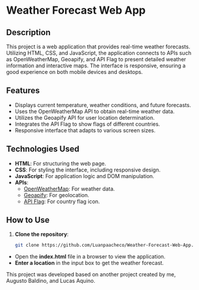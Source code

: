 # Weather Forecast Web App

## Description

This project is a web application that provides real-time weather forecasts. Utilizing HTML, CSS, and JavaScript, the application connects to APIs such as OpenWeatherMap, Geoapify, and API Flag to present detailed weather information and interactive maps. The interface is responsive, ensuring a good experience on both mobile devices and desktops.

## Features

- Displays current temperature, weather conditions, and future forecasts.
- Uses the OpenWeatherMap API to obtain real-time weather data.
- Utilizes the Geoapify API for user location determination.
- Integrates the API Flag to show flags of different countries.
- Responsive interface that adapts to various screen sizes.

## Technologies Used

- **HTML**: For structuring the web page.
- **CSS**: For styling the interface, including responsive design.
- **JavaScript**: For application logic and DOM manipulation.
- **APIs**:
  - [OpenWeatherMap](https://openweathermap.org/api): For weather data.
  - [Geoapify](https://www.geoapify.com/): For geolocation.
  - [API Flag](https://flagsapi.com): For country flag icon.

## How to Use

1. **Clone the repository**:
   ```bash
   git clone https://github.com/Luanpaacheco/Weather-Forecast-Web-App.git
  - Open the **index.html** file in a browser to view the application.
  - **Enter a location** in the input box to get the weather forecast.

This project was developed based on another project created by me, Augusto Baldino, and Lucas Aquino.
